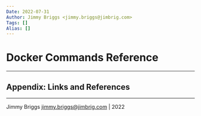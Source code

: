 ```yaml
---
Date: 2022-07-31
Author: Jimmy Briggs <jimmy.briggs@jimbrig.com>
Tags: []
Alias: []
---
```




# Docker Commands Reference

***

## Appendix: Links and References

***

Jimmy Briggs <jimmy.briggs@jimbrig.com> | 2022